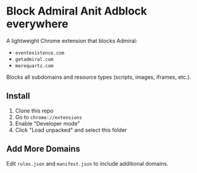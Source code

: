 # Block Admiral Anit Adblock everywhere

A lightweight Chrome extension that blocks Admiral:
- `eventexistence.com`
- `getadmiral.com`
- `merequartz.com`

Blocks all subdomains and resource types (scripts, images, iframes, etc.).

## Install
1. Clone this repo
2. Go to `chrome://extensions`
3. Enable "Developer mode"
4. Click "Load unpacked" and select this folder

## Add More Domains
Edit `rules.json` and `manifest.json` to include additional domains.
